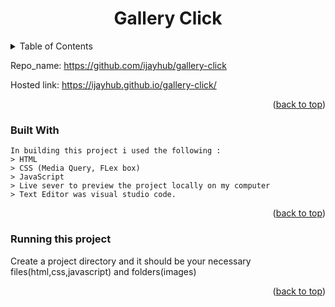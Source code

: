 <div id="top"></div>
<div align="center">
  
  <h1>Gallery Click</h1>
</div>
<!-- TABLE OF CONTENTS -->
<details>
  <summary>Table of Contents</summary>
  <ol>
    <li>
        <a href="#about-the-project">About The Project</a>
        <ul>
          <li><a href="#built-with">Built With</a></li>
          <li><a href="#Running-this-project">Running this project</a></li>
        </ul>
    </li>      
  </ol>
</details>

Repo_name: https://github.com/ijayhub/gallery-click

Hosted link: https://ijayhub.github.io/gallery-click/

<p align="right">(<a href="#top">back to top</a>)</p>

### Built With
```
In building this project i used the following : 
> HTML
> CSS (Media Query, FLex box)
> JavaScript
> Live sever to preview the project locally on my computer
> Text Editor was visual studio code.
```
<p align="right">(<a href="#top">back to top</a>)</p>

### Running this project

Create a project directory and it should be your necessary files(html,css,javascript) and folders(images)



<p align="right">(<a href="#top">back to top</a>)</p>